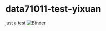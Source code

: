 # data71011-test-yixuan
just a test
[![Binder](https://mybinder.org/badge_logo.svg)](https://mybinder.org/v2/gh/yixuanwang012/data71011-test-yixuan/HEAD)
